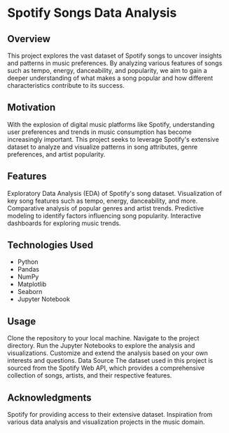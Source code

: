 
# Spotify Songs Data Analysis
## Overview
This project explores the vast dataset of Spotify songs to uncover insights and patterns in music preferences. By analyzing various features of songs such as tempo, energy, danceability, and popularity, we aim to gain a deeper understanding of what makes a song popular and how different characteristics contribute to its success.

## Motivation
With the explosion of digital music platforms like Spotify, understanding user preferences and trends in music consumption has become increasingly important. This project seeks to leverage Spotify's extensive dataset to analyze and visualize patterns in song attributes, genre preferences, and artist popularity.

## Features
Exploratory Data Analysis (EDA) of Spotify's song dataset.
Visualization of key song features such as tempo, energy, danceability, and more.
Comparative analysis of popular genres and artist trends.
Predictive modeling to identify factors influencing song popularity.
Interactive dashboards for exploring music trends.
## Technologies Used
- Python
- Pandas
- NumPy
- Matplotlib
- Seaborn
- Jupyter Notebook
## Usage
Clone the repository to your local machine.
Navigate to the project directory.
Run the Jupyter Notebooks to explore the analysis and visualizations.
Customize and extend the analysis based on your own interests and questions.
Data Source
The dataset used in this project is sourced from the Spotify Web API, which provides a comprehensive collection of songs, artists, and their respective features.

## Acknowledgments
Spotify for providing access to their extensive dataset.
Inspiration from various data analysis and visualization projects in the music domain.
